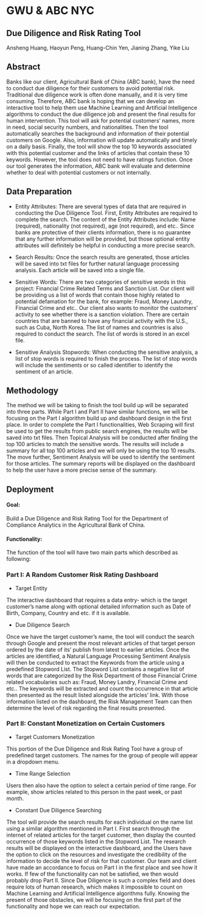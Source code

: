 # GWU & ABC NYC
## Due Diligence and Risk Rating Tool
Ansheng Huang, Haoyun Peng, Huang-Chin Yen, Jianing Zhang, Yike Liu


## Abstract 

 
Banks like our client, Agricultural Bank of China (ABC bank), have the need to conduct due diligence for their customers to avoid potential risk. Traditional due diligence work is often done manually, and it is very time consuming. Therefore, ABC bank is hoping that we can develop an interactive tool to help them use Machine Learning and Artificial Intelligence algorithms to conduct the due diligence job and present the final results for human intervention. This tool will ask for potential customers’ names, more in need, social security numbers, and nationalities. Then the tool automatically searches the background and information of their potential customers on Google. Also, information will update automatically and timely on a daily basis. Finally, the tool will show the top 10 keywords associated with this potential customer and the links of articles that contain these 10 keywords. However, the tool does not need to have ratings function. Once our tool generates the information, ABC bank will evaluate and determine whether to deal with potential customers or not internally.
 
## Data Preparation
 
- Entity Attributes: There are several types of data that are required in conducting the Due Diligence Tool. First, Entity Attributes are required to complete the search. The content of the Entity Attributes include: Name (required), nationality (not required), age (not required), and etc.. Since banks are protective of their clients information, there is no guarantee that any further information will be provided, but those optional entity attributes will definitely be helpful in conducting a more precise search. 
 
- Search Results: Once the search results are generated, those articles will be saved into txt files for further natural language processing analysis. Each article will be saved into a single file. 
 
- Sensitive Words: There are two categories of sensitive words in this project: Financial Crime Related Terms and Sanction List. Our client will be providing us a list of words that contain those highly related to potential defamation for the bank, for example: Fraud, Money Laundry, Financial Crime and etc.. Our client also wants to monitor the customers’ activity to see whether there is a sanction violation. There are certain countries that are banned to have any financial activity with the U.S., such as Cuba, North Korea. The list of names and countries is also required to conduct the search. The list of words is stored in an excel file. 
 
- Sensitive Analysis Stopwords: When conducting the sensitive analysis, a list of stop words is required to finish the process. The list of stop words will include the sentiments or so called identifier to identify the sentiment of an article. 

## Methodology

The method we will be taking to finish the tool build up will be separated into three parts. While Part I and Part II have similar functions, we will be focusing on the Part I algorithm build up and dashboard design in the first place. 
In order to complete the Part I functionalities, Web Scraping will first be used to get the results from public search engines, the results will be saved into txt files. Then Topical Analysis will be conducted after finding the top 100 articles to match the sensitive words. The results will include a summary for all top 100 articles and we will only be using the top 10 results. The move further, Sentiment Analysis will be used to identify the sentiment for those articles. The summary reports will be displayed on the dashboard to help the user have a more precise sense of the summary. 

## Deployment

#### Goal: 
Build a Due Diligence and Risk Rating Tool for the Department of Compliance Analytics in the Agricultural Bank of China. 

#### Functionality: 
The function of the tool will have two main parts which described as following: 


### Part I: A Random Customer Risk Rating Dashboard

- Target Entity

The interactive dashboard that requires a data entry- which is the target customer’s name along with optional detailed information such as Date of Birth, Company, Country and etc. if it is available. 
- Due Diligence Search

Once we have the target customer’s name, the tool will conduct the search through Google and present the most relevant articles of that target person ordered by the date of its’ publish from latest to earlier articles.  Once the articles are identified, a Natural Language Processing Sentiment Analysis will then be conducted to extract the Keywords from the article using a predefined Stopword List. The Stopword List contains a negative list of words that are categorized by the Risk Department of those Financial Crime related vocabularies such as: Fraud, Money Landry, Financial Crime and etc.. 
The keywords will be extracted and count the occurrence in that article then presented as the result listed alongside the articles’ link. 
With those information listed on the dashboard, the Risk Management Team can then determine the level of risk regarding the final results presented. 


### Part II: Constant Monetization on Certain Customers 

- Target Customers Monetization

This portion of the Due Diligence and Risk Rating Tool have a group of predefined target customers. The names for the group of people will appear in a dropdown menu. 

- Time Range Selection

Users then also have the option to select a certain period of time range. For example, show articles related to this person in the past week, or past month. 

- Constant Due Diligence Searching

The tool will provide the search results for each individual on the name list using a similar algorithm mentioned in Part I. First search through the internet of related articles for the target customer, then display the counted occurrence of those keywords listed in the Stopword List. 
The research results will be displayed on the interactive dashboard, and the Users have the option to click on the resources and investigate the credibility of the information to decide the level of risk for that customer. 
Our team and client have made an accordance to focus on Part I in the first place and see how it works. If few of the functionality can not be satisfied, we then would probably drop Part II. Since Due Diligence is such a complex field and does require lots of human research, which makes it impossible to count on Machine Learning and Artificial Intelligence algorithms fully. Knowing the present of those obstacles, we will be focusing on the first part of the functionality and hope we can reach our expectation. 


